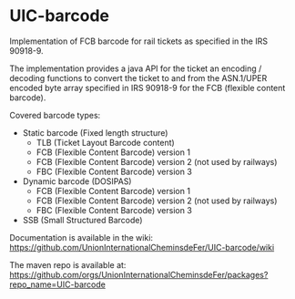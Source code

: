 # UIC-barcode
Implementation of FCB barcode for rail tickets as specified in the IRS 90918-9.

The implementation provides a java API for the ticket an encoding / decoding functions to convert 
the ticket to and from the ASN.1/UPER encoded byte array specified in IRS 90918-9 for the FCB (flexible content barcode).

Covered barcode types:

  - Static barcode (Fixed length structure)
     - TLB (Ticket Layout Barcode content)
     - FCB (Flexible Content Barcode) version 1
     - FCB (Flexible Content Barcode) version 2 (not used by railways)
     - FBC (Flexible Content Barcode) version 3
  - Dynamic barcode (DOSIPAS)
     - FCB (Flexible Content Barcode) version 1
     - FCB (Flexible Content Barcode) version 2 (not used by railways)
     - FBC (Flexible Content Barcode) version 3
  - SSB (Small Structured Barcode)
    

Documentation is available in the wiki: https://github.com/UnionInternationalCheminsdeFer/UIC-barcode/wiki

The maven repo is available at: https://github.com/orgs/UnionInternationalCheminsdeFer/packages?repo_name=UIC-barcode

